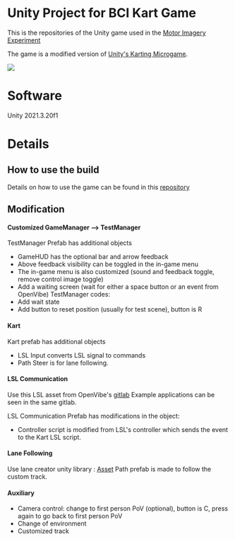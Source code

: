 # Unity Project for BCI Kart Game

This is the repositories of the Unity game used in the [Motor Imagery Experiment](https://github.com/xEvheMary/MI-BCI-UnityKart.git)

The game is a modified version of [Unity's Karting Microgame](https://learn.unity.com/project/karting-template).

![](https://github.com/xEvheMary/MI-BCI-UnityKart/blob/main/UnityBCIKart%20(2).gif)

# Software

Unity 2021.3.20f1

# Details
## How to use the build
Details on how to use the game can be found in this [repository](https://github.com/xEvheMary/MI-BCI-UnityKart.git)

## Modification
#### Customized GameManager --> TestManager
TestManager Prefab has additional objects
* GameHUD has the optional bar and arrow feedback
* Above feedback visibility can be toggled in the in-game menu
* The in-game menu is also customized (sound and feedback toggle, remove control image toggle)
* Add a waiting screen (wait for either a space button or an event from OpenVibe)
TestManager codes:
* Add wait state
* Add button to reset position (usually for test scene), button is R

#### Kart
Kart prefab has additional objects
* LSL Input converts LSL signal to commands
* Path Steer is for lane following.

#### LSL Communication
Use this LSL asset from OpenVibe's [gitlab](https://gitlab.inria.fr/openvibe/unity-games/LSL4Unity)
Example applications can be seen in the same gitlab.

LSL Communication Prefab has modifications in the object:
* Controller script is modified from LSL's controller which sends the event to the Kart LSL script.

#### Lane Following
Use lane creator unity library : [Asset](https://api.unity.com/v1/oauth2/authorize?client_id=asset_store_v2&locale=en_US&redirect_uri=https%3A%2F%2Fassetstore.unity.com%2Fauth%2Fcallback%3Fredirect_to%3D%252Fpackages%252Ftools%252Futilities%252Fb-zier-path-creator-136082&response_type=code&state=a0dbba14-00a0-45a5-bb72-ae1a0b88aa50)
Path prefab is made to follow the custom track.

#### Auxiliary
* Camera control: change to first person PoV (optional), button is C, press again to go back to first person PoV
* Change of environment
* Customized track


